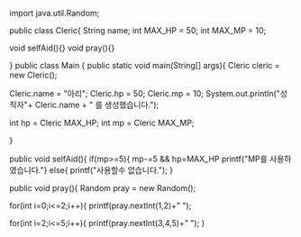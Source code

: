 import java.util.Random;


public class Cleric{
String name;
int MAX_HP = 50;
int MAX_MP = 10;

void selfAid(){}
void pray(){}


}
public class Main {
public static void main(String[] args){
Cleric cleric = new Cleric();

Cleric.name = "아리";
Cleric.hp = 50;
Cleric.mp = 10;
System.out.println("성직자"+ Cleric.name + " 를 생성했습니다.");


int hp = Cleric MAX_HP;
int mp = Cleric MAX_MP;

}

public void selfAid(){
if(mp>=5){
mp-=5 && hp=MAX_HP
printf("MP를 사용하였습니다."}
else{
printf("사용할수 없습니다.");
}


public void pray(){
Random pray  = new Random();

for(int i=0;i<=2;i++){
printf(pray.nextlnt(1,2)+" ");

for(int i=2;i<=5;i++){
printf(pray.nextlnt(3,4,5)+" ");
)
